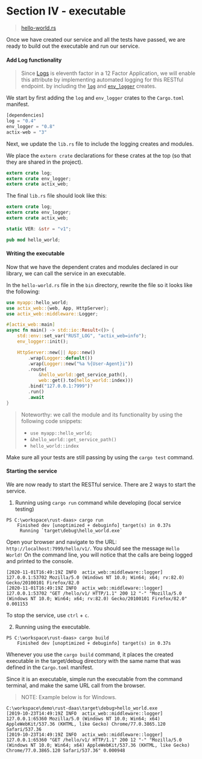 # Section IV - executable

> [hello-world.rs](https://github.com/dsietz/daas-workshop/blob/master/rust-daas/src/bin/hello-world.rs)

Once we have created our service and all the tests have passed, we are ready to build out the executable and run our service.

#### Add Log functionality

> Since [Logs](https://12factor.net/logs) is eleventh factor in a 12 Factor Application, we will enable this attribute by implementing automated logging for this RESTful endpoint. by including the [`log`](https://crates.io/crates/log) and [`env_logger`](https://crates.io/crates/env_logger) creates.

We start by first adding the `log` and `env_logger` crates to the `Cargo.toml` manifest.

```rust
[dependencies]
log = "0.4"
env_logger = "0.8"
actix-web = "3"
```

Next, we update the `lib.rs` file to include the logging creates and modules.

We place the `extern crate` declarations for these crates at the top \(so that they are shared in the project\).

```rust
extern crate log;
extern crate env_logger;
extern crate actix_web;
```

The final `lib.rs` file should look like this:

```rust
extern crate log;
extern crate env_logger;
extern crate actix_web;

static VER: &str = "v1";

pub mod hello_world;
```

#### Writing the executable

Now that we have the dependent crates and modules declared in our library, we can call the service in an executable.

In the `hello-world.rs` file in the `bin` directory, rewrite the file so it looks like the following:

```rust
use myapp::hello_world;
use actix_web::{web, App, HttpServer};
use actix_web::middleware::Logger;

#[actix_web::main]
async fn main() -> std::io::Result<()> {
    std::env::set_var("RUST_LOG", "actix_web=info");
    env_logger::init();

    HttpServer::new(|| App::new()
        .wrap(Logger::default())
        .wrap(Logger::new("%a %{User-Agent}i"))
        .route(
            &hello_world::get_service_path(), 
            web::get().to(hello_world::index)))
        .bind("127.0.0.1:7999")?
        .run()
        .await
}
```

> Noteworthy: we call the module and its functionality by using the following code snippets:
>
> * `use myapp::hello_world;`
> * `&hello_world::get_service_path()`
> * `hello_world::index`

Make sure all your tests are still passing by using the `cargo test` command.

#### Starting the service

We are now ready to start the RESTful service. There are 2 ways to start the service.

1. Running using `cargo run` command while developing \(local service testing\)

```text
PS C:\workspace\rust-daas> cargo run
    Finished dev [unoptimized + debuginfo] target(s) in 0.37s
     Running `target\debug\hello_world.exe`
```

Open your browser and navigate to the URL: `http://localhost:7999/hello/v1/`. You should see the message `Hello World!` On the command line, you will notice that the calls are being logged and printed to the console.

```text
[2020-11-01T16:49:19Z INFO  actix_web::middleware::logger] 127.0.0.1:53702 Mozilla/5.0 (Windows NT 10.0; Win64; x64; rv:82.0) Gecko/20100101 Firefox/82.0
[2020-11-01T16:49:19Z INFO  actix_web::middleware::logger] 127.0.0.1:53702 "GET /hello/v1/ HTTP/1.1" 200 12 "-" "Mozilla/5.0 (Windows NT 10.0; Win64; x64; rv:82.0) Gecko/20100101 Firefox/82.0" 0.001153
```

To stop the service, use `ctrl` + `c`.

   2. Running using the executable.

```text
PS C:\workspace\rust-daas> cargo build
    Finished dev [unoptimized + debuginfo] target(s) in 0.37s
```

Whenever you use the `cargo build` command, it places the created executable in the target/debug directory with the same name that was defined in the `Cargo.toml` manifest.

Since it is an executable, simple run the executable from the command terminal, and make the same URL call from the browser.

> NOTE: Example below is for Windows.

```text
C:\workspace\demo\rust-daas\target\debug>hello_world.exe
[2019-10-23T14:49:19Z INFO  actix_web::middleware::logger] 127.0.0.1:65360 Mozilla/5.0 (Windows NT 10.0; Win64; x64) AppleWebKit/537.36 (KHTML, like Gecko) Chrome/77.0.3865.120 Safari/537.36
[2019-10-23T14:49:19Z INFO  actix_web::middleware::logger] 127.0.0.1:65360 "GET /hello/v1/ HTTP/1.1" 200 12 "-" "Mozilla/5.0 (Windows NT 10.0; Win64; x64) AppleWebKit/537.36 (KHTML, like Gecko) Chrome/77.0.3865.120 Safari/537.36" 0.000948
```


